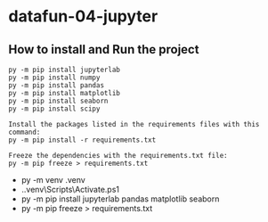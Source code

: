 # datafun-04-jupyter

## How to install and Run the project

```Install packages separately
py -m pip install jupyterlab
py -m pip install numpy
py -m pip install pandas
py -m pip install matplotlib 
py -m pip install seaborn
py -m pip install scipy

Install the packages listed in the requirements files with this command:
py -m pip install -r requirements.txt

Freeze the dependencies with the requirements.txt file:
py -m pip freeze > requirements.txt
```

- py -m venv .venv
- .\.venv\Scripts\Activate.ps1
- py -m pip install jupyterlab pandas matplotlib seaborn
- py -m pip freeze > requirements.txt

